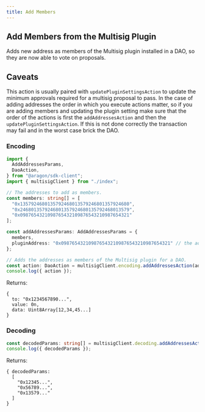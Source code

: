 ```yaml
---
title: Add Members
---
```


## Add Members from the Multisig Plugin

Adds new address as members of the Multisig plugin installed in a DAO, so they are now able to vote on proposals.

## Caveats

This action is usually paired with `updatePluginSettingsAction` to update the minimum approvals required for a multisig proposal to pass.
In the case of adding addresses the order in which you execute actions matter, so if you are adding members and updating the plugin setting make sure that the order of the actions is first the `addAddressesAction` and then the `updatePluginSettingsAction`.
If this is not done correctly the transaction may fail and in the worst case brick the DAO. 

### Encoding

```ts
import {
  AddAddressesParams,
  DaoAction,
} from "@aragon/sdk-client";
import { multisigClient } from "./index";

// The addresses to add as members.
const members: string[] = [
  "0x1357924680135792468013579246801357924680",
  "0x2468013579246801357924680135792468013579",
  "0x0987654321098765432109876543210987654321"
];

const addAddressesParams: AddAddressesParams = {
  members,
  pluginAddress: "0x0987654321098765432109876543210987654321" // the address of the Multisig plugin contract installed in the DAO
};

// Adds the addresses as members of the Multisig plugin for a DAO.
const action: DaoAction = multisigClient.encoding.addAddressesAction(addAddressesParams);
console.log({ action });
```


Returns:

```
{
  to: "0x1234567890...",
  value: 0n,
  data: Uint8Array[12,34,45...]
}
```

### Decoding

```ts
const decodedParams: string[] = multisigClient.decoding.addAddressesAction(action.data);
console.log({ decodedParams });
```


Returns:

```
{ decodedParams:
  [
    "0x12345...",
    "0x56789...",
    "0x13579..."
  ]
}
```